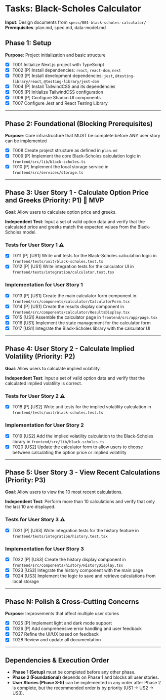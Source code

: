 # Tasks: Black-Scholes Calculator

**Input**: Design documents from `specs/001-black-scholes-calculator/`
**Prerequisites**: plan.md, spec.md, data-model.md

## Phase 1: Setup

**Purpose**: Project initialization and basic structure

- [x] T001 Initialize Next.js project with TypeScript
- [x] T002 [P] Install dependencies: `react`, `react-dom`, `next`
- [x] T003 [P] Install development dependencies: `jest`,
      `@testing-library/react`, `@testing-library/jest-dom`
- [x] T004 [P] Install TailwindCSS and its dependencies
- [x] T005 [P] Initialize TailwindCSS configuration
- [x] T006 [P] Configure Shadcn UI components
- [x] T007 Configure Jest and React Testing Library

---

## Phase 2: Foundational (Blocking Prerequisites)

**Purpose**: Core infrastructure that MUST be complete before ANY user story can
be implemented

- [x] T008 Create project structure as defined in `plan.md`
- [x] T009 [P] Implement the core Black-Scholes calculation logic in
      `frontend/src/lib/black-scholes.ts`
- [x] T010 [P] Implement the local storage service in
      `frontend/src/services/storage.ts`

---

## Phase 3: User Story 1 - Calculate Option Price and Greeks (Priority: P1) 🎯 MVP

**Goal**: Allow users to calculate option price and greeks.

**Independent Test**: Input a set of valid option data and verify that the
calculated price and greeks match the expected values from the Black-Scholes
model.

### Tests for User Story 1 ⚠️

- [x] T011 [P] [US1] Write unit tests for the Black-Scholes calculation logic in
      `frontend/tests/unit/black-scholes.test.ts`
- [x] T012 [P] [US1] Write integration tests for the calculator UI in
      `frontend/tests/integration/calculator.test.tsx`

### Implementation for User Story 1

- [x] T013 [P] [US1] Create the main calculator form component in
      `frontend/src/components/calculator/CalculatorForm.tsx`
- [x] T014 [P] [US1] Create the results display component in
      `frontend/src/components/calculator/ResultsDisplay.tsx`
- [x] T015 [US1] Assemble the calculator page in `frontend/src/app/page.tsx`
- [x] T016 [US1] Implement the state management for the calculator form
- [x] T017 [US1] Integrate the Black-Scholes library with the calculator UI

---

## Phase 4: User Story 2 - Calculate Implied Volatility (Priority: P2)

**Goal**: Allow users to calculate implied volatility.

**Independent Test**: Input a set of valid option data and verify that the
calculated implied volatility is correct.

### Tests for User Story 2 ⚠️

- [x] T018 [P] [US2] Write unit tests for the implied volatility calculation in
      `frontend/tests/unit/black-scholes.test.ts`

### Implementation for User Story 2

- [x] T019 [US2] Add the implied volatility calculation to the Black-Scholes
      library in `frontend/src/lib/black-scholes.ts`
- [x] T020 [US2] Update the calculator form to allow users to choose between
      calculating the option price or implied volatility

---

## Phase 5: User Story 3 - View Recent Calculations (Priority: P3)

**Goal**: Allow users to view the 10 most recent calculations.

**Independent Test**: Perform more than 10 calculations and verify that only the
last 10 are displayed.

### Tests for User Story 3 ⚠️

- [x] T021 [P] [US3] Write integration tests for the history feature in
      `frontend/tests/integration/history.test.tsx`

### Implementation for User Story 3

- [x] T022 [P] [US3] Create the history display component in
      `frontend/src/components/history/HistoryDisplay.tsx`
- [x] T023 [US3] Integrate the history component with the main page
- [x] T024 [US3] Implement the logic to save and retrieve calculations from
      local storage

---

## Phase N: Polish & Cross-Cutting Concerns

**Purpose**: Improvements that affect multiple user stories

- [x] T025 [P] Implement light and dark mode support
- [x] T026 [P] Add comprehensive error handling and user feedback
- [x] T027 Refine the UI/UX based on feedback
- [x] T028 Review and update all documentation

---

## Dependencies & Execution Order

- **Phase 1 (Setup)** must be completed before any other phase.
- **Phase 2 (Foundational)** depends on Phase 1 and blocks all user stories.
- **User Stories (Phase 3-5)** can be implemented in any order after Phase 2 is
  complete, but the recommended order is by priority (US1 -> US2 -> US3).
